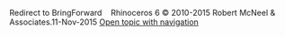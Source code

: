 ---
---

Redirect to BringForward&#160;
&#160;
Rhinoceros 6 © 2010-2015 Robert McNeel &amp; Associates.11-Nov-2015
 [Open topic with navigation](bringforward.html) 

